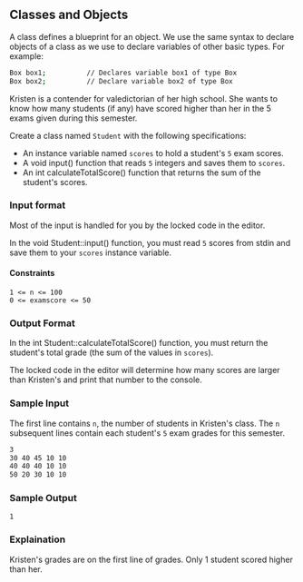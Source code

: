 ## Classes and Objects

A class defines a blueprint for an object. We use the same syntax to declare objects of a class as we use to declare variables of other basic types. For example:

```sh
Box box1;          // Declares variable box1 of type Box
Box box2;          // Declare variable box2 of type Box
```
Kristen is a contender for valedictorian of her high school. She wants to know how many students (if any) have scored higher than her in the 5 exams given during this semester.

Create a class named `Student`  with the following specifications:

- An instance variable named `scores` to hold a student's `5` exam scores.
- A void input() function that reads `5` integers and saves them to `scores`.
- An int calculateTotalScore() function that returns the sum of the student's scores.

### Input format

Most of the input is handled for you by the locked code in the editor.

In the void Student::input() function, you must read `5` scores from stdin and save them to your  `scores` instance variable.

#### Constraints
```
1 <= n <= 100
0 <= examscore <= 50
```

### Output Format

In the int Student::calculateTotalScore() function, you must return the student's total grade (the sum of the values in `scores`).

The locked code in the editor will determine how many scores are larger than Kristen's and print that number to the console.

### Sample Input

The first line contains `n`, the number of students in Kristen's class. The `n` subsequent lines contain each student's `5` exam grades for this semester.

```sh
3
30 40 45 10 10
40 40 40 10 10
50 20 30 10 10
```

### Sample Output

```
1
```
### Explaination

Kristen's grades are on the first line of grades. Only 1 student scored higher than her.
